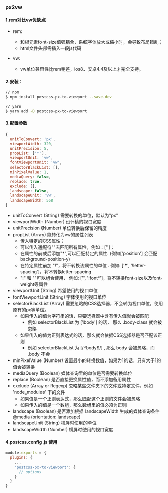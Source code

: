 ### px2vw

#### 1.rem对比vw优缺点

* rem:
    * 和根元素font-size值强耦合，系统字体放大或缩小时，会导致布局错乱；
    * html文件头部需插入一段js代码

* vw:
    * vw单位兼容性比rem稍差，ios8、安卓4.4及以上才完全支持。

#### 2.安装：

```bash
// npm
$ npm install postcss-px-to-viewport --save-dev

// yarn
$ yarn add -D postcss-px-to-viewport
```

#### 3.配置参数

```js
{
  unitToConvert: 'px', 
  viewportWidth: 320, 
  unitPrecision: 5, 
  propList: ['*'],
  viewportUnit: 'vw',
  fontViewportUnit: 'vw',
  selectorBlackList: [],
  minPixelValue: 1,
  mediaQuery: false,
  replace: true,
  exclude: [],
  landscape: false,
  landscapeUnit: 'vw',
  landscapeWidth: 568
}
```

* unitToConvert (String) 需要转换的单位，默认为"px"
* viewportWidth (Number) 设计稿的视口宽度
* unitPrecision (Number) 单位转换后保留的精度
* propList (Array) 能转化为vw的属性列表
    * 传入特定的CSS属性；
    * 可以传入通配符""去匹配所有属性，例如：['']；
    * 在属性的前或后添加"*",可以匹配特定的属性. (例如['position'] 会匹配 background-position-y)
    * 在特定属性前加 "!"，将不转换该属性的单位 . 例如: ['*', '!letter-spacing']，将不转换letter-spacing
    * "!" 和 ""可以组合使用， 例如: ['', '!font*']，将不转换font-size以及font-weight等属性
* viewportUnit (String) 希望使用的视口单位
* fontViewportUnit (String) 字体使用的视口单位
* selectorBlackList (Array) 需要忽略的CSS选择器，不会转为视口单位，使用原有的px等单位。
    * 如果传入的值为字符串的话，只要选择器中含有传入值就会被匹配
        * 例如 selectorBlackList 为 ['body'] 的话， 那么 .body-class 就会被忽略
    * 如果传入的值为正则表达式的话，那么就会依据CSS选择器是否匹配该正则
        * 例如 selectorBlackList 为 [/^body$/] , 那么 body 会被忽略，而 .body 不会
* minPixelValue (Number) 设置最小的转换数值，如果为1的话，只有大于1的值会被转换
* mediaQuery (Boolean) 媒体查询里的单位是否需要转换单位
* replace (Boolean) 是否直接更换属性值，而不添加备用属性
* exclude (Array or Regexp) 忽略某些文件夹下的文件或特定文件，例如 'node_modules' 下的文件
    * 如果值是一个正则表达式，那么匹配这个正则的文件会被忽略
    * 如果传入的值是一个数组，那么数组里的值必须为正则
* landscape (Boolean) 是否添加根据 landscapeWidth 生成的媒体查询条件 @media (orientation: landscape)
* landscapeUnit (String) 横屏时使用的单位
* landscapeWidth (Number) 横屏时使用的视口宽度


#### 4.postcss.config.js 使用

```js
module.exports = {
  plugins: {
    ...
    'postcss-px-to-viewport': {
      // options
    }
  }
}
```
